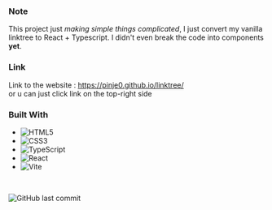 ### Note

This project just _making simple things complicated_, I just convert my vanilla linktree to React + Typescript. I didn't even break the code into components **yet**.

### Link

Link to the website : https://pinje0.github.io/linktree/ <br>
or u can just click link on the top-right side

### Built With

-   ![HTML5](https://img.shields.io/badge/html5-%23E34F26.svg?style=for-the-badge&logo=html5&logoColor=white)
-   ![CSS3](https://img.shields.io/badge/css3-%231572B6.svg?style=for-the-badge&logo=css3&logoColor=white)
-   ![TypeScript](https://img.shields.io/badge/typescript-%23007ACC.svg?style=for-the-badge&logo=typescript&logoColor=white)
-   ![React](https://img.shields.io/badge/react-%2320232a.svg?style=for-the-badge&logo=react&logoColor=%2361DAFB)
-   ![Vite](https://img.shields.io/badge/vite-%23646CFF.svg?style=for-the-badge&logo=vite&logoColor=white)

<br>

![GitHub last commit](https://img.shields.io/github/last-commit/pinje0/linktree)
